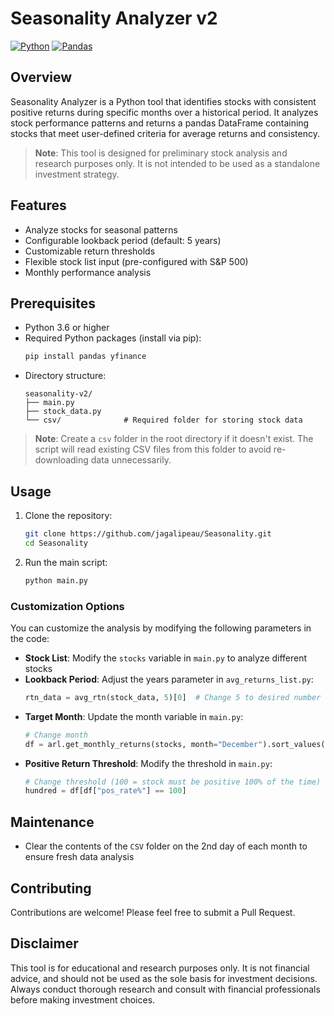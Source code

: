 # Seasonality Analyzer v2

[![Python](https://img.shields.io/badge/Python-3.6%2B-blue)](https://www.python.org/)
[![Pandas](https://img.shields.io/badge/Pandas-Latest-brightgreen)](https://pandas.pydata.org/)

## Overview

Seasonality Analyzer is a Python tool that identifies stocks with consistent positive returns during specific months over a historical period. It analyzes stock performance patterns and returns a pandas DataFrame containing stocks that meet user-defined criteria for average returns and consistency.

> **Note**: This tool is designed for preliminary stock analysis and research purposes only. It is not intended to be used as a standalone investment strategy.

## Features

- Analyze stocks for seasonal patterns
- Configurable lookback period (default: 5 years)
- Customizable return thresholds
- Flexible stock list input (pre-configured with S&P 500)
- Monthly performance analysis

## Prerequisites

- Python 3.6 or higher
- Required Python packages (install via pip):
  ```bash
  pip install pandas yfinance
  ```
- Directory structure:
  ```
  seasonality-v2/
  ├── main.py
  ├── stock_data.py
  └── csv/              # Required folder for storing stock data
  ```

> **Note**: Create a `csv` folder in the root directory if it doesn't exist. The script will read existing CSV files from this folder to avoid re-downloading data unnecessarily.

## Usage

1. Clone the repository:
   ```bash
   git clone https://github.com/jagalipeau/Seasonality.git
   cd Seasonality
   ```

2. Run the main script:
   ```bash
   python main.py
   ```

### Customization Options

You can customize the analysis by modifying the following parameters in the code:

- **Stock List**: Modify the `stocks` variable in `main.py` to analyze different stocks
- **Lookback Period**: Adjust the years parameter in `avg_returns_list.py`:
  ```python
  rtn_data = avg_rtn(stock_data, 5)[0]  # Change 5 to desired number of years
  ```
- **Target Month**: Update the month variable in `main.py`:
  ```python
  # Change month
  df = arl.get_monthly_returns(stocks, month="December").sort_values(....
  ```
- **Positive Return Threshold**: Modify the threshold in `main.py`:
  ```python
  # Change threshold (100 = stock must be positive 100% of the time)
  hundred = df[df["pos_rate%"] == 100]
  ```

## Maintenance

- Clear the contents of the `CSV` folder on the 2nd day of each month to ensure fresh data analysis

## Contributing

Contributions are welcome! Please feel free to submit a Pull Request.


## Disclaimer

This tool is for educational and research purposes only. It is not financial advice, and should not be used as the sole basis for investment decisions. Always conduct thorough research and consult with financial professionals before making investment choices.
